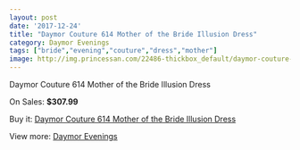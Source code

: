 ```yaml
---
layout: post
date: '2017-12-24'
title: "Daymor Couture 614 Mother of the Bride Illusion Dress"
category: Daymor Evenings
tags: ["bride","evening","couture","dress","mother"]
image: http://img.princessan.com/22486-thickbox_default/daymor-couture-614-mother-of-the-bride-illusion-dress.jpg
---
```

Daymor Couture 614 Mother of the Bride Illusion Dress

On Sales: **$307.99**
<a href="https://www.princessan.com/en/daymor-evenings/10236-daymor-couture-614-mother-of-the-bride-illusion-dress.html"><amp-img layout="responsive" width="600" height="600" src="//img.princessan.com/22486-thickbox_default/daymor-couture-614-mother-of-the-bride-illusion-dress.jpg" alt="Daymor Couture 614 Mother of the Bride Illusion Dress 0" /></a>
<a href="https://www.princessan.com/en/daymor-evenings/10236-daymor-couture-614-mother-of-the-bride-illusion-dress.html"><amp-img layout="responsive" width="600" height="600" src="//img.princessan.com/22489-thickbox_default/daymor-couture-614-mother-of-the-bride-illusion-dress.jpg" alt="Daymor Couture 614 Mother of the Bride Illusion Dress 1" /></a>
<a href="https://www.princessan.com/en/daymor-evenings/10236-daymor-couture-614-mother-of-the-bride-illusion-dress.html"><amp-img layout="responsive" width="600" height="600" src="//img.princessan.com/22488-thickbox_default/daymor-couture-614-mother-of-the-bride-illusion-dress.jpg" alt="Daymor Couture 614 Mother of the Bride Illusion Dress 2" /></a>
<a href="https://www.princessan.com/en/daymor-evenings/10236-daymor-couture-614-mother-of-the-bride-illusion-dress.html"><amp-img layout="responsive" width="600" height="600" src="//img.princessan.com/22487-thickbox_default/daymor-couture-614-mother-of-the-bride-illusion-dress.jpg" alt="Daymor Couture 614 Mother of the Bride Illusion Dress 3" /></a>

Buy it: [Daymor Couture 614 Mother of the Bride Illusion Dress](https://www.princessan.com/en/daymor-evenings/10236-daymor-couture-614-mother-of-the-bride-illusion-dress.html "Daymor Couture 614 Mother of the Bride Illusion Dress")

View more: [Daymor Evenings](https://www.princessan.com/en/17-daymor-evenings "Daymor Evenings")